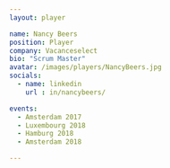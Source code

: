 ```yaml
---
layout: player

name: Nancy Beers
position: Player
company: Vacanceselect
bio: "Scrum Master"
avatar: /images/players/NancyBeers.jpg
socials:
  - name: linkedin
    url : in/nancybeers/

events:
  - Amsterdam 2017
  - Luxembourg 2018
  - Hamburg 2018
  - Amsterdam 2018

---
```

